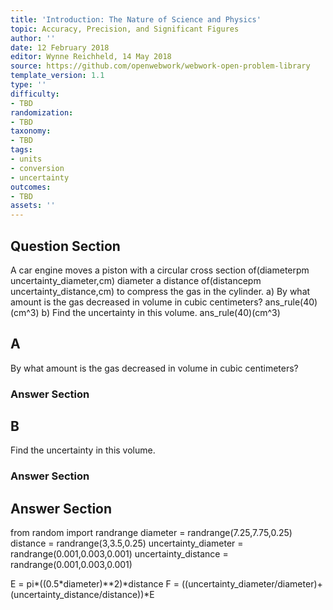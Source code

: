 ```yaml
---
title: 'Introduction: The Nature of Science and Physics'
topic: Accuracy, Precision, and Significant Figures
author: ''
date: 12 February 2018
editor: Wynne Reichheld, 14 May 2018
source: https://github.com/openwebwork/webwork-open-problem-library
template_version: 1.1
type: ''
difficulty:
- TBD
randomization:
- TBD
taxonomy:
- TBD
tags:
- units
- conversion
- uncertainty
outcomes:
- TBD
assets: ''
---
```


## Question Section 

A car engine moves a piston with a circular cross section of(diameterpm uncertainty_diameter,cm) diameter a distance of(distancepm uncertainty_distance,cm) to compress the gas in the cylinder.
a) By what amount is the gas decreased in volume in cubic centimeters?
ans_rule(40)(cm^3)
b) Find the uncertainty in this volume.
ans_rule(40)(cm^3)

## A
By what amount is the gas decreased in volume in cubic centimeters?
### Answer Section
## B
Find the uncertainty in this volume.
### Answer Section


## Answer Section

from random import randrange
diameter = randrange(7.25,7.75,0.25)
distance = randrange(3,3.5,0.25)
uncertainty_diameter = randrange(0.001,0.003,0.001)
uncertainty_distance = randrange(0.001,0.003,0.001)

E = pi*((0.5*diameter)**2)*distance
F = ((uncertainty_diameter/diameter)+(uncertainty_distance/distance))*E